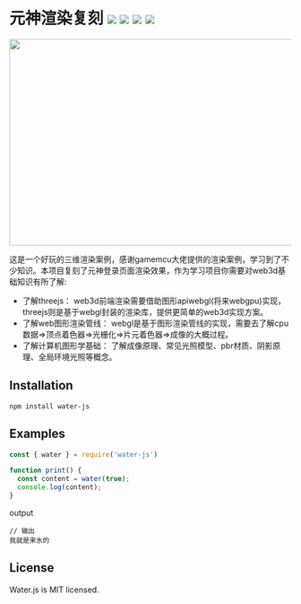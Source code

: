 # 元神渲染复刻  ![](https://img.shields.io/badge/vuejs-3.2.36-blue)  ![](https://img.shields.io/badge/threejs-0.157.0-orange) ![](https://img.shields.io/badge/tweakpane-3.0.5-lightgreen) ![](https://img.shields.io/badge/stats.js-0.17.0-pink)

<img src="https://github.com/849818867/Genshin/tree/main/logo/logo.png" width="800px" height="368px"/>

这是一个好玩的三维渲染案例，感谢gamemcu大佬提供的渲染案例，学习到了不少知识。本项目复刻了元神登录页面渲染效果，作为学习项目你需要对web3d基础知识有所了解:
+ 了解threejs： web3d前端渲染需要借助图形apiwebgl(将来webgpu)实现，threejs则是基于webgl封装的渲染库，提供更简单的web3d实现方案。
+ 了解web图形渲染管线： webgl是基于图形渲染管线的实现，需要去了解cpu数据=>顶点着色器=>光栅化=>片元着色器=>成像的大概过程。
+ 了解计算机图形学基础： 了解成像原理、常见光照模型、pbr材质、阴影原理、全局环境光照等概念。

## Installation
```
npm install water-js
```
## Examples
```js
const { water } = require('water-js')

function print() {
  const content = water(true);
  console.log(content);
}
```
output
```
// 输出
我就是来水的
```
## License
Water.js is MIT licensed.

